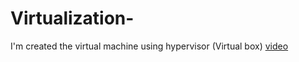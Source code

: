 # Virtualization-
I'm created the  virtual machine using hypervisor (Virtual box)
<a href ="https://github.com/namimurali/Virtualization-/assets/139318303/09e17a61-b977-4572-a2ac-0e5216a16e2c">video</a>
                                  
